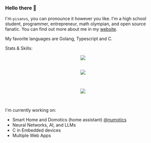 ### Hello there 👋

I'm `pisanvs`, you can pronounce it however you like. I'm a high school student, programmer,
entrepreneur, math olympian, and open source fanatic. You can find out more about me in my
[website](https://pisanvs.cl).

My favorite languages are Golang, Typescript and C.

Stats & Skills:

<div align="center">
  <img src="https://github-readme-stats.vercel.app/api/top-langs/?username=pisanvs&langs_count=6&exclude_repo=pisanvs.cl&theme=github_dark&layout=compact" />
</div>

<br />

<p align="center">
    <a href="https://skillicons.dev">
      <img src="https://skillicons.dev/icons?i=js,ts,deno,c,py,html,css,go,dart,arduino" />
    </a>
</p>

<br />

<p align="center">
    <a href="https://skillicons.dev">
      <img src="https://skillicons.dev/icons?i=react,nextjs,flutter" />
    </a>
</p>

<br />

I'm currently working on:
  - Smart Home and Domotics (home assistant) [@numotics](https://github.com/numotics) 
  - Neural Networks, AI, and LLMs
  - C in Embedded devices
  - Multiple Web Apps


<!--
**pisanvs/pisanvs** is a ✨ _special_ ✨ repository because its `README.md` (this file) appears on your GitHub profile.

Here are some ideas to get you started:

- 🔭 I’m currently working on ...
- 🌱 I’m currently learning ...
- 👯 I’m looking to collaborate on ...
- 🤔 I’m looking for help with ...
- 💬 Ask me about ...
- 📫 How to reach me: ...
- 😄 Pronouns: ...
- ⚡ Fun fact: ...
-->
